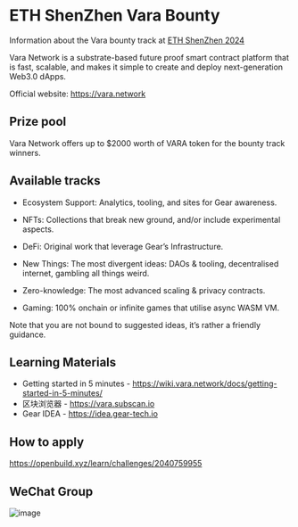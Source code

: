# ETH ShenZhen Vara Bounty

Information about the Vara bounty track at [ETH ShenZhen 2024](https://www.ethshenzhen.org/)

Vara Network is a substrate-based future proof smart contract platform that is fast, scalable, and makes it simple to create and deploy next-generation Web3.0 dApps.

Official website: https://vara.network

## Prize pool

Vara Network offers up to $2000 worth of VARA token for the bounty track winners.

## Available tracks

- Ecosystem Support: Analytics, tooling, and sites for Gear awareness.

- NFTs: Collections that break new ground, and/or include experimental aspects.

- DeFi: Original work that leverage Gear’s Infrastructure.

- New Things: The most divergent ideas: DAOs & tooling, decentralised internet, gambling all things weird.

- Zero-knowledge: The most advanced scaling & privacy contracts.

- Gaming: 100% onchain or infinite games that utilise async WASM VM.

Note that you are not bound to suggested ideas, it’s rather a friendly guidance.

## Learning Materials

- Getting started in 5 minutes - https://wiki.vara.network/docs/getting-started-in-5-minutes/
- 区块浏览器 - https://vara.subscan.io
- Gear IDEA - https://idea.gear-tech.io

## How to apply

https://openbuild.xyz/learn/challenges/2040759955

## WeChat Group

![image](https://github.com/user-attachments/assets/64faff56-f033-4a46-955e-ed9f5ad0714b)
